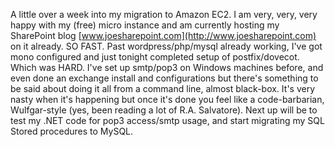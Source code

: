 A little over a week into my migration to Amazon EC2. I am very, very, very happy with my (free) micro instance and am currently hosting my SharePoint blog [www.joesharepoint.com](http://www.joesharepoint.com) on it already. SO FAST. Past wordpress/php/mysql already working, I've got mono configured and just tonight completed setup of postfix/dovecot. Which was HARD. I've set up smtp/pop3 on Windows machines before, and even done an exchange install and configurations but there's something to be said about doing it all from a command line, almost black-box. It's very nasty when it's happening but once it's done you feel like a code-barbarian, Wulfgar-style (yes, been reading a lot of R.A. Salvatore). Next up will be to test my .NET code for pop3 access/smtp usage, and start migrating my SQL Stored procedures to MySQL.
